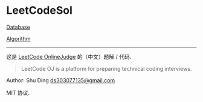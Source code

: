 LeetCodeSol
===========

[Database](https://github.com/quietshu/LeetCodeSol/tree/master/database)

[Algorithm](https://github.com/quietshu/LeetCodeSol/tree/master/algorithm)

-----

这是 [LeetCode OnlineJudge](https://oj.leetcode.com/problems/) 的（中文）题解 / 代码.

> LeetCode OJ is a platform for preparing technical coding interviews.

Author: Shu Ding ds303077135@gmail.com

MIT 协议.
